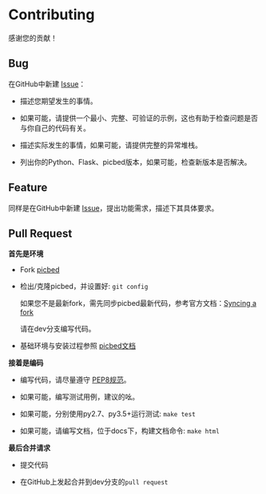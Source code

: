 Contributing
============

感谢您的贡献！

Bug
---

在GitHub中新建 [Issue](https://github.com/staugur/picbed/issues/new)：

- 描述您期望发生的事情。

- 如果可能，请提供一个最小、完整、可验证的示例，这也有助于检查问题是否与你自己的代码有关。

- 描述实际发生的事情，如果可能，请提供完整的异常堆栈。

- 列出你的Python、Flask、picbed版本，如果可能，检查新版本是否解决。

Feature
-------

同样是在GitHub中新建 [Issue](https://github.com/staugur/picbed/issues/new)，提出功能需求，描述下其具体要求。

Pull Request
------------

**首先是环境**

- Fork [picbed](https://github.com/staugur/picbed)

- 检出/克隆picbed，并设置好: `git config`

  如果您不是最新fork，需先同步picbed最新代码，参考官方文档：[Syncing a fork](https://help.github.com/en/github/collaborating-with-issues-and-pull-requests/syncing-a-fork)

  请在dev分支编写代码。

- 基础环境与安装过程参照 [picbed文档](https://picbed.rtfd.vip/install.html)

**接着是编码**

- 编写代码，请尽量遵守 [PEP8规范](https://www.python.org/dev/peps/pep-0008/)。

- 如果可能，编写测试用例，建议的吆。

- 如果可能，分别使用py2.7、py3.5+运行测试: ``make test``

- 如果可能，请编写文档，位于docs下，构建文档命令: ``make html``

**最后合并请求**

- 提交代码

- 在GitHub上发起合并到dev分支的``pull request``

